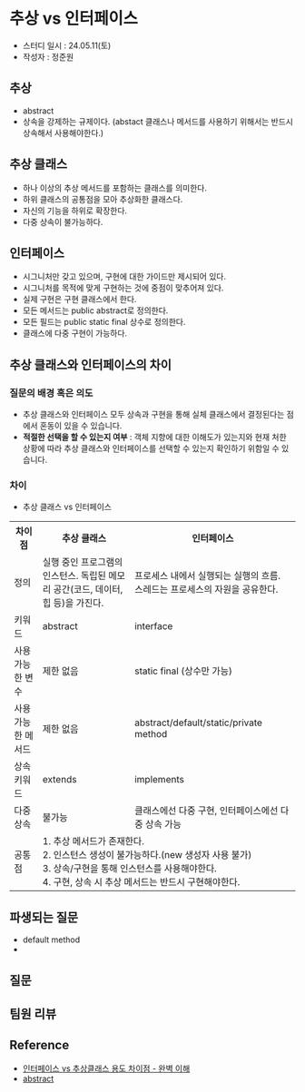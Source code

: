 # 추상 vs 인터페이스
 - 스터디 일시 : 24.05.11(토)
 - 작성자 : 정준원
 
## 추상
 - abstract
 - 상속을 강제하는 규제이다. (abstact 클래스나 메서드를 사용하기 위해서는 반드시 상속해서 사용해야한다.)


## 추상 클래스
 - 하나 이상의 추상 메서드를 포함하는 클래스를 의미한다.
 - 하위 클래스의 공통점을 모아 추상화한 클래스다.
 - 자신의 기능을 하위로 확장한다.
 - 다중 상속이 불가능하다.

## 인터페이스
 - 시그니처만 갖고 있으며, 구현에 대한 가이드만 제시되어 있다.
 - 시그니처를 목적에 맞게 구현하는 것에 중점이 맞추어져 있다.
 - 실제 구현은 구현 클래스에서 한다.
 - 모든 메서드는 public abstract로 정의한다.
 - 모든 필드는 public static final 상수로 정의한다.
 - 클래스에 다중 구현이 가능하다.

## 추상 클래스와 인터페이스의 차이

### 질문의 배경 혹은 의도
 - 추상 클래스와 인터페이스 모두 상속과 구현을 통해 실체 클래스에서 결정된다는 점에서 혼동이 있을 수 있습니다.
 - **적절한 선택을 할 수 있는지 여부** : 객체 지향에 대한 이해도가 있는지와 현재 처한 상황에 따라 추상 클래스와 인터페이스를 선택할 수 있는지 확인하기 위함일 수 있습니다.

### 차이

- 추상 클래스 vs 인터페이스
<table>
    <tr>
        <th>차이점</th>
        <th>추상 클래스</th>
        <th>인터페이스</th>
    </tr>
    <tr>
        <td>정의</td>
        <td>실행 중인 프로그램의 인스턴스. 독립된 메모리 공간(코드, 데이터, 힙 등)을 가진다.</td>
        <td>프로세스 내에서 실행되는 실행의 흐름. 스레드는 프로세스의 자원을 공유한다.</td>
    </tr>
    <tr>
        <td>키워드</td>
        <td>abstract</td>
        <td>interface</td>
    </tr>
    <tr>
        <td>사용 가능한 변수</td>
        <td>제한 없음</td>
        <td>static final (상수만 가능)</td>
    </tr>
    <tr>
        <td>사용 가능한 메서드</td>
        <td>제한 없음</td>
        <td>abstract/default/static/private method</td>
    </tr>
    <tr>
        <td>상속 키워드</td>
        <td>extends</td>
        <td>implements</td>
    </tr>
    <tr>
        <td>다중 상속</td>
        <td>불가능</td>
        <td>클래스에선 다중 구현, 인터페이스에선 다중 상속 가능</td>
    </tr>
    <tr>
        <td>공통점</td>
        <td colspan='2'>
            1. 추상 메서드가 존재한다.<br/>
            2. 인스턴스 생성이 불가능하다.(new 생성자 사용 불가)<br/>
            3. 상속/구현을 통해 인스턴스를 사용해야한다.<br/>
            4. 구현, 상속 시 추상 메서드는 반드시 구현해야한다.<br/>
        </td>
    </tr>
</table>

## 파생되는 질문
 - default method
 - 

## 질문

## 팀원 리뷰

## Reference
 - [인터페이스 vs 추상클래스 용도 차이점 - 완벽 이해](https://inpa.tistory.com/entry/JAVA-%E2%98%95-%EC%9D%B8%ED%84%B0%ED%8E%98%EC%9D%B4%EC%8A%A4-vs-%EC%B6%94%EC%83%81%ED%81%B4%EB%9E%98%EC%8A%A4-%EC%B0%A8%EC%9D%B4%EC%A0%90-%EC%99%84%EB%B2%BD-%EC%9D%B4%ED%95%B4%ED%95%98%EA%B8%B0)
 - [abstract](https://opentutorials.org/course/1223/6062)